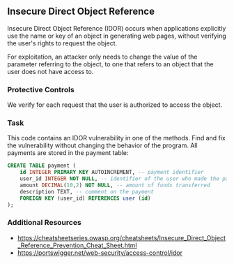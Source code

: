 ## Insecure Direct Object Reference

Insecure Direct Object Reference (IDOR) occurs when applications explicitly use the name or key of an object in generating web pages, without verifying the user's rights to request the object.

For exploitation, an attacker only needs to change the value of the parameter referring to the object, to one that refers to an object that the user does not have access to.

### Protective Controls

We verify for each request that the user is authorized to access the object.

### Task

This code contains an IDOR vulnerability in one of the methods. Find and fix the vulnerability without changing the behavior of the program.
All payments are stored in the payment table:
```sql
CREATE TABLE payment (
    id INTEGER PRIMARY KEY AUTOINCREMENT, -- payment identifier
    user_id INTEGER NOT NULL, -- identifier of the user who made the payment
    amount DECIMAL(10,2) NOT NULL, -- amount of funds transferred
    description TEXT, -- comment on the payment
    FOREIGN KEY (user_id) REFERENCES user (id)
);
```

### Additional Resources

* https://cheatsheetseries.owasp.org/cheatsheets/Insecure_Direct_Object_Reference_Prevention_Cheat_Sheet.html
* https://portswigger.net/web-security/access-control/idor